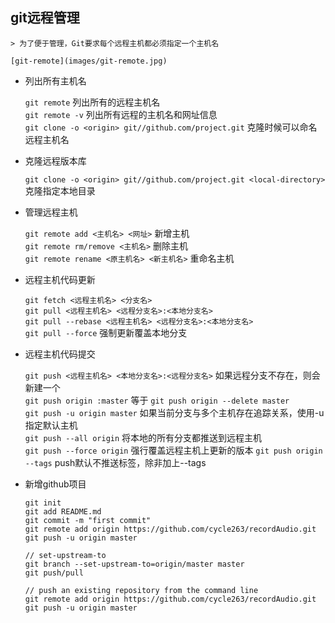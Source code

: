 ## git远程管理

    > 为了便于管理，Git要求每个远程主机都必须指定一个主机名  

    [git-remote](images/git-remote.jpg)

* 列出所有主机名

    `git remote`        列出所有的远程主机名  
    `git remote -v`     列出所有远程的主机名和网址信息  
    `git clone -o <origin> git//github.com/project.git`     克隆时候可以命名远程主机名  

* 克隆远程版本库

    `git clone -o <origin> git//github.com/project.git <local-directory>`     克隆指定本地目录

* 管理远程主机

    `git remote add <主机名> <网址>`             新增主机  
    `git remote rm/remove <主机名>`                    删除主机  
    `git remote rename <原主机名> <新主机名>`     重命名主机  

* 远程主机代码更新

    `git fetch <远程主机名> <分支名>`  
    `git pull <远程主机名> <远程分支名>:<本地分支名>`  
    `git pull --rebase <远程主机名> <远程分支名>:<本地分支名>`  
    `git pull --force`  强制更新覆盖本地分支

* 远程主机代码提交

    `git push <远程主机名> <本地分支名>:<远程分支名>` 如果远程分支不存在，则会新建一个  
    `git push origin :master` 等于 `git push origin --delete master`  
    `git push -u origin master`  如果当前分支与多个主机存在追踪关系，使用-u指定默认主机  
    `git push --all origin`  将本地的所有分支都推送到远程主机  
    `git push --force origin`  强行覆盖远程主机上更新的版本
    `git push origin --tags`    push默认不推送标签，除非加上--tags

* 新增github项目

    ```
    git init
    git add README.md
    git commit -m "first commit"
    git remote add origin https://github.com/cycle263/recordAudio.git
    git push -u origin master

    // set-upstream-to
    git branch --set-upstream-to=origin/master master
    git push/pull

    // push an existing repository from the command line
    git remote add origin https://github.com/cycle263/recordAudio.git
    git push -u origin master
    ```